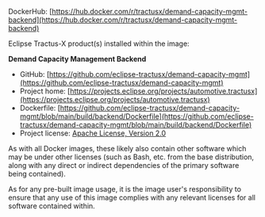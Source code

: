 DockerHub: [https://hub.docker.com/r/tractusx/demand-capacity-mgmt-backend](https://hub.docker.com/r/tractusx/demand-capacity-mgmt-backend)

Eclipse Tractus-X product(s) installed within the image:

__Demand Capacity Management Backend__

- GitHub: [https://github.com/eclipse-tractusx/demand-capacity-mgmt](https://github.com/eclipse-tractusx/demand-capacity-mgmt)
- Project home: [https://projects.eclipse.org/projects/automotive.tractusx](https://projects.eclipse.org/projects/automotive.tractusx)
- Dockerfile: [https://github.com/eclipse-tractusx/demand-capacity-mgmt/blob/main/build/backend/Dockerfile](https://github.com/eclipse-tractusx/demand-capacity-mgmt/blob/main/build/backend/Dockerfile)
- Project license: [Apache License, Version 2.0](https://github.com/eclipse-tractusx/demand-capacity-mgmt/blob/main/LICENSE)


As with all Docker images, these likely also contain other software which may be under other licenses
(such as Bash, etc. from the base distribution, along with any direct or indirect dependencies of the primary software being contained).

As for any pre-built image usage, it is the image user's responsibility to ensure that any use of this image complies with any relevant licenses for all software contained within.